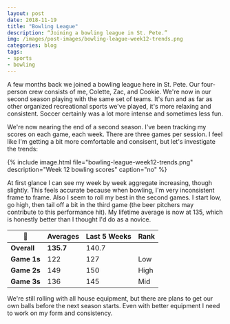 ```yaml
---
layout: post
date: 2018-11-19
title: "Bowling League"
description: “Joining a bowling league in St. Pete.”
img: /images/post-images/bowling-league-week12-trends.png
categories: blog
tags:
- sports
- bowling
---
```


A few months back we joined a bowling league here in St. Pete. Our four-person crew consists of me, Colette, Zac, and Cookie. We're now in our second season playing with the same set of teams. It's fun and as far as other organized recreational sports we've played, it's more relaxing and consistent. Soccer certainly was a lot more intense and sometimes less fun.

We're now nearing the end of a second season. I've been tracking my scores on each game, each week. There are three games per session. I feel like I'm getting a bit more comfortable and consisent, but let's investigate the trends:

{% include image.html file="bowling-league-week12-trends.png" description="Week 12 bowling scores" caption="no" %}

At first glance I can see my week by week aggregate increasing, though slightly. This feels accurate because when bowling, I'm very inconsistent frame to frame. Also I seem to roll my best in the second games. I start low, go high, then tail off a bit in the third game (the beer pitchers may contribute to this performance hit). My lifetime average is now at 135, which is honestly better than I thought I'd do as a novice.

|      :bowling:      | Averages  | Last 5 Weeks | Rank                             |
|---------------------|-----------|--------------|----------------------------------|
| **Overall**         | **135.7** | 140.7        |                                  |
| **Game 1s**         | 122       | 127          | <span class="orange">Low</span>  |
| **Game 2s**         | 149       | 150          | <span class="green">High</span>  |
| **Game 3s**         | 136       | 145          | <span class="yellow">Mid</span>  |

We're still rolling with all house equipment, but there are plans to get our own balls before the next season starts. Even with better equipment I need to work on my form and consistency.